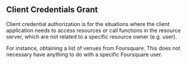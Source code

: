 ## Client Credentials Grant

Client credential authorization is for the situations where the client application needs to access resources or call functions in the resource server, which are not related to a specific resource owner (e.g. user).

For instance, obtaining a list of venues from Foursquare.
This does not necessary have anything to do with a specific Foursquare user.
